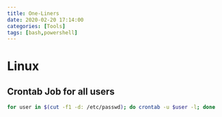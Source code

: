 ```yaml
---
title: One-Liners
date: 2020-02-20 17:14:00
categories: [Tools]
tags: [bash,powershell]
---
```


# Linux

## Crontab Job for all users

```bash
for user in $(cut -f1 -d: /etc/passwd); do crontab -u $user -l; done
```


